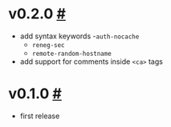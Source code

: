 # v0.2.0 [#](https://github.com/idleberg/vscode-openvpn/releases/tag/0.2.0)

- add syntax keywords
    -`auth-nocache`
    - `reneg-sec`
    - `remote-random-hostname`
- add support for comments inside `<ca>` tags

# v0.1.0 [#](https://github.com/idleberg/vscode-openvpn/releases/tag/0.1.0)

- first release

